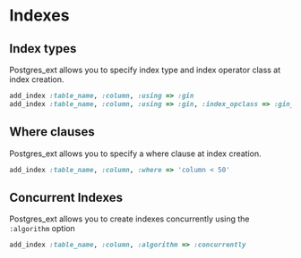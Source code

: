 # Indexes

## Index types

Postgres\_ext allows you to specify index type and index operator
class at index creation.

```ruby
add_index :table_name, :column, :using => :gin
add_index :table_name, :column, :using => :gin, :index_opclass => :gin_trgm_ops
```

## Where clauses

Postgres\_ext allows you to specify a where clause at index creation.

```ruby
add_index :table_name, :column, :where => 'column < 50'
```

## Concurrent Indexes

Postgres\_ext allows you to create indexes concurrently using the
`:algorithm` option

```ruby
add_index :table_name, :column, :algorithm => :concurrently
```
